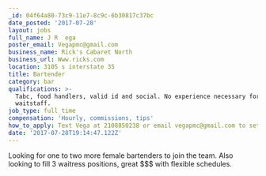 ```yaml
---
_id: 04f64a80-73c9-11e7-8c9c-6b30817c37bc
date_posted: '2017-07-28'
layout: jobs
full_name: J R  ega
poster_email: Vegapmc@gmail.com
business_name: Rick's Cabaret North
business_url: Www.ricks.com
location: 3105 s interstate 35
title: Bartender
category: bar
qualifications: >-
  Tabc, food handlers, valid id and social. No experience necessary for
  waitstaff.
job_type: full_time
compensation: 'Hourly, commissions, tips'
how_to_apply: Text Vega at 2108850238 or email vegapmc@gmail.com to set up an interview.
date: '2017-07-28T19:14:47.122Z'
---
```

Looking for one to two more female bartenders to join the team. Also looking to fill 3 waitress positions, great $$$ with flexible schedules.
